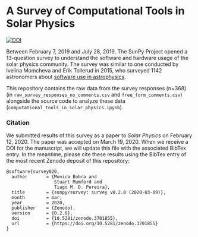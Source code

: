 # A Survey of Computational Tools in Solar Physics
[![DOI](https://zenodo.org/badge/DOI/10.5281/zenodo.3661327.svg)](https://doi.org/10.5281/zenodo.3661327)

Between February 7, 2019 and July 28, 2019, The SunPy Project opened a 13-question survey to understand the software and hardware usage of the solar physics community. The survey was similar to one conducted by Ivelina Momcheva and Erik Tollerud in 2015, who surveyed 1142 astronomers about [software use in astrophysics](https://arxiv.org/abs/1507.03989).

This repository contains the raw data from the survey responses (n=368) (in `raw_survey_responses_no_comments.csv` and `free_form_comments.csv`) alongside the source code to analyze these data (`computational_tools_in_solar_physics.ipynb`).

### Citation

We submitted results of this survey as a paper to *Solar Physics* on February 12, 2020. The paper was accepted on March 19, 2020. When we receive a DOI for the manuscript, we will update this file with the associated BibTex entry. In the meantime, please cite these results using the BibTex entry of the most recent Zenodo deposit of this repository:

```
@software{survey020,
  author       = {Monica Bobra and
                  Stuart Mumford and
                  Tiago M. D. Pereira},
  title        = {sunpy/survey: survey v0.2.0 (2020-03-09)},
  month        = mar,
  year         = 2020,
  publisher    = {Zenodo},
  version      = {0.2.0},
  doi          = {10.5281/zenodo.3701855},
  url          = {https://doi.org/10.5281/zenodo.3701855}
}
```


